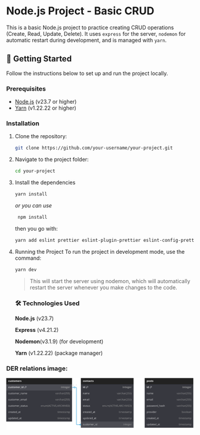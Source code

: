 # Node.js Project - Basic CRUD

This is a basic Node.js project to practice creating CRUD operations (Create, Read, Update, Delete). It uses `express` for the server, `nodemon` for automatic restart during development, and is managed with `yarn`.

## 🚀 Getting Started

Follow the instructions below to set up and run the project locally.

### Prerequisites

- [Node.js](https://nodejs.org/) (v23.7 or higher)
- [Yarn](https://yarnpkg.com/) (v1.22.22 or higher)

### Installation

1.  Clone the repository:

    ```bash
    git clone https://github.com/your-username/your-project.git
    ```

2.  Navigate to the project folder:

    ```bash
    cd your-project
    ```

3.  Install the dependencies

    ```bash
    yarn install
    ```

    _or you can use_

    ```bash
     npm install
    ```

    then you go with:

    ```bash
    yarn add eslint prettier eslint-plugin-prettier eslint-config-prettier -d
    ```

4.  Running the Project
    To run the project in development mode, use the command:

    ```bash
    yarn dev
    ```

    > This will start the server using nodemon, which will automatically restart the server whenever you make changes to the code.

    ### 🛠️ Technologies Used

    **Node.js** (v23.7)

    **Express** (v4.21.2)

    **Nodemon**(v3.1.9) (for development)

    **Yarn** (v1.22.22) (package manager)

### DER relations image:

![Relations on DB](./public/db-relations.svg)
